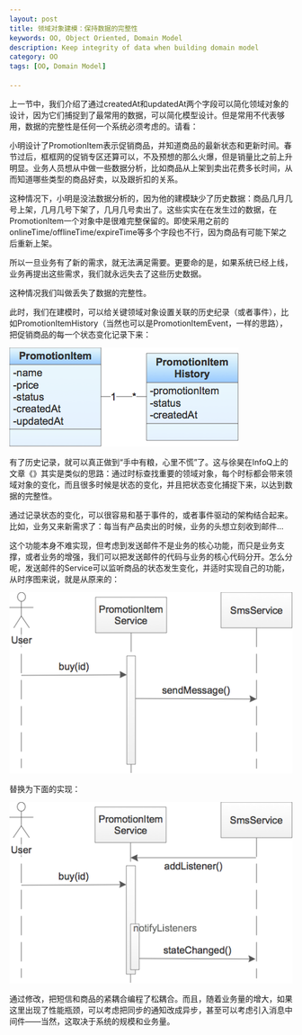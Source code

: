 ```yaml
---
layout: post
title: 领域对象建模：保持数据的完整性
keywords: OO, Object Oriented, Domain Model
description: Keep integrity of data when building domain model
category: OO
tags: [OO, Domain Model]

---
```


上一节中，我们介绍了通过createdAt和updatedAt两个字段可以简化领域对象的设计，因为它们捕捉到了最常用的数据，可以简化模型设计。但是常用不代表够用，数据的完整性是任何一个系统必须考虑的。请看：

小明设计了PromotionItem表示促销商品，并知道商品的最新状态和更新时间。春节过后，框框网的促销专区还算可以，不及预想的那么火爆，但是销量比之前上升明显。业务人员想从中做一些数据分析，比如商品从上架到卖出花费多长时间，从而知道哪些类型的商品好卖，以及跟折扣的关系。

这种情况下，小明是没法数据分析的，因为他的建模缺少了历史数据：商品几月几号上架，几月几号下架了，几月几号卖出了。这些实实在在发生过的数据，在PromotionItem一个对象中是很难完整保留的。即使采用之前的onlineTime/offlineTime/expireTime等多个字段也不行，因为商品有可能下架之后重新上架。

所以一旦业务有了新的需求，就无法满足需要。更要命的是，如果系统已经上线，业务再提出这些需求，我们就永远失去了这些历史数据。

这种情况我们叫做丢失了数据的完整性。

此时，我们在建模时，可以给关键领域对象设置关联的历史纪录（或者事件），比如PromotionItemHistory（当然也可以是PromotionItemEvent，一样的思路），把促销商品的每一个状态变化记录下来：

![promotion item history model](/assets/images/promotionItemHistory.png "sequence diagram")

有了历史记录，就可以真正做到“手中有粮，心里不慌”了。这与徐昊在InfoQ上的文章《》其实是类似的思路：通过时标查找重要的领域对象，每个时标都会带来领域对象的变化，而且很多时候是状态的变化，并且把状态变化捕捉下来，以达到数据的完整性。

通过记录状态的变化，可以很容易和基于事件的，或者事件驱动的架构结合起来。比如，业务又来新需求了：每当有产品卖出的时候，业务的头想立刻收到邮件...

这个功能本身不难实现，但考虑到发送邮件不是业务的核心功能，而只是业务支撑，或者业务的增强，我们可以把发送邮件的代码与业务的核心代码分开。怎么分呢，发送邮件的Service可以监听商品的状态发生变化，并适时实现自己的功能，从时序图来说，就是从原来的：

![promotion service sequence](/assets/images/promotionServiceSequence.png "sequence diagram")

替换为下面的实现：

![promotion service sequence with listener](/assets/images/promotionServiceListener.png "sequence diagram")

通过修改，把短信和商品的紧耦合编程了松耦合。而且，随着业务量的增大，如果这里出现了性能瓶颈，可以考虑把同步的通知改成异步，甚至可以考虑引入消息中间件——当然，这取决于系统的规模和业务量。
